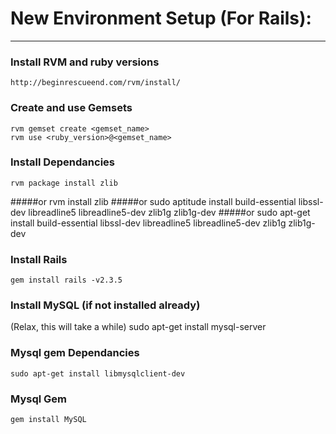#  New Environment Setup (For Rails):
***

### Install RVM and ruby versions 
    http://beginrescueend.com/rvm/install/

### Create and use Gemsets
    rvm gemset create <gemset_name>
    rvm use <ruby_version>@<gemset_name>

### Install Dependancies
    rvm package install zlib
#####or
    rvm install zlib
#####or
    sudo aptitude install build-essential libssl-dev libreadline5 libreadline5-dev zlib1g zlib1g-dev
#####or
    sudo apt-get install build-essential libssl-dev libreadline5 libreadline5-dev zlib1g zlib1g-dev 
 
### Install Rails
    gem install rails -v2.3.5

### Install MySQL (if not installed already)
(Relax, this will take a while)
    sudo apt-get install mysql-server

### Mysql gem Dependancies
    sudo apt-get install libmysqlclient-dev 

### Mysql Gem 
    gem install MySQL
